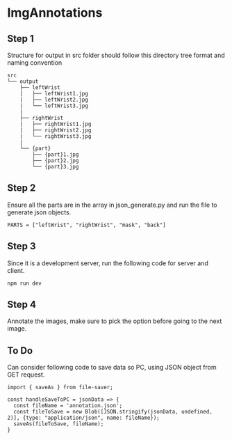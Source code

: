 # ImgAnnotations

## Step 1

Structure for output in src folder should follow this directory tree format and naming convention

```
src
└── output
    ├── leftWrist
    |   ├── leftWrist1.jpg
    |   ├── leftWrist2.jpg
    |   └── leftWrist3.jpg
    |
    ├── rightWrist
    |   ├── rightWrist1.jpg
    |   ├── rightWrist2.jpg
    |   └── rightWrist3.jpg
    |
    └── {part}
        ├── {part}1.jpg
        ├── {part}2.jpg
        └── {part}3.jpg
```

## Step 2

Ensure all the parts are in the array in json_generate.py and run the file to generate json objects.

```
PARTS = ["leftWrist", "rightWrist", "mask", "back"]
```

## Step 3

Since it is a development server, run the following code for server and client.

```
npm run dev
```

## Step 4

Annotate the images, make sure to pick the option before going to the next image.


## To Do

Can consider following code to save data so PC, using JSON object from GET request.

```
import { saveAs } from file-saver;

const handleSaveToPC = jsonData => {
  const fileName = 'annotation.json';
  const fileToSave = new Blob([JSON.stringify(jsonData, undefined, 2)], {type: "application/json", name: fileName});
  saveAs(fileToSave, fileName);
}
```

